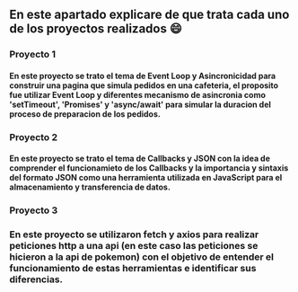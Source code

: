 ## En este apartado explicare de que trata cada uno de los proyectos realizados 😄

### Proyecto 1

#### En este proyecto se trato el tema de Event Loop y Asincronicidad para construir una pagina que simula pedidos en una cafeteria, el proposito fue utilizar Event Loop y diferentes mecanismo de asincronia como 'setTimeout', 'Promises' y 'async/await' para simular la duracion del proceso de preparacion de los pedidos.

### Proyecto 2

#### En este proyecto se trato el tema de Callbacks y JSON con la idea de comprender el funcionamieto de los Callbacks y la importancia y sintaxis del formato JSON como una herramienta utilizada en JavaScript para el almacenamiento y transferencia de datos.

### Proyecto 3

### En este proyecto se utilizaron fetch y axios para realizar peticiones http a una api (en este caso las peticiones se hicieron a la api de pokemon) con el objetivo de entender el funcionamiento de estas herramientas e identificar sus diferencias.